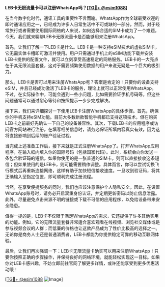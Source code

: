 **LEB卡无限流量卡可以注册WhatsApp吗？[[TG💪+ @esim1088](https://t.me/s/esim1088)]**

在当今数字化时代，通讯工具的重要性不言而喻。WhatsApp作为全球最受欢迎的即时通讯应用之一，已经成为许多人日常生活中不可或缺的一部分。然而，对于经常旅行或者需要使用国际网络的人来说，如何选择合适的SIM卡成为了一个难题。今天，我们就来聊聊LEB卡无限流量卡是否能够用来注册WhatsApp。

首先，让我们了解一下LEB卡是什么。LEB卡是一种支持eSIM技术的虚拟SIM卡，它无需实体卡槽即可激活并使用。用户只需通过手机上的eSIM功能下载并安装LEB卡提供的配置文件，就可以立刻享受高速稳定的网络服务。LEB卡的一大亮点在于其无限流量套餐，这对于需要频繁使用数据的用户来说无疑是一个巨大的吸引力。

那么，LEB卡是否可以用来注册WhatsApp呢？答案是肯定的！只要你的设备支持eSIM，并且已经成功激活了LEB卡的服务，理论上就可以正常使用WhatsApp。不过，在实际操作中，可能会遇到一些小问题，比如需要验证手机号码等。但这些问题通常可以通过耐心等待和按照提示一步步完成解决。

接下来，我们来详细探讨一下使用LEB卡注册WhatsApp的具体步骤。首先，确保你的手机支持eSIM功能。目前大多数新款智能手机都已支持这项技术，但在购买LEB卡之前最好先确认一下自己的设备兼容性。其次，下载LEB卡的应用程序或访问官方网站进行注册。在填写相关信息时，请务必保证所填内容真实有效，因为这将直接影响到后续的账户验证过程。

当完成上述准备工作后，接下来就是正式注册WhatsApp了。打开WhatsApp应用程序，在输入框内填入你的国际号码（包括国家代码）。此时，系统会向你发送一条包含验证码的短信。如果你使用的是一张普通的SIM卡，则可以直接接收这条短信；但如果使用的是LEB卡，则可能需要稍作调整。具体而言，你可以尝试切换飞行模式后再重新连接网络，这样有助于加快短信接收速度。一旦收到验证码，将其正确输入至指定位置，即可顺利完成注册流程。

当然，在享受便捷服务的同时，我们也应该注意保护个人隐私安全。因此，在设置WhatsApp账号时，请务必开启双重身份认证，并定期更新密码以防止信息泄露。此外，尽量避免点击来源不明的链接或下载不可信的应用程序，以免给设备带来安全隐患。

值得一提的是，LEB卡不仅限于满足WhatsApp的需求，它还提供了许多其他实用的功能。例如，它的无限流量套餐非常适合喜欢观看在线视频、浏览社交媒体或是参与视频会议的人群；而低廉的价格也让这款产品成为了性价比极高的选择之一。无论你是商务人士还是普通消费者，LEB卡都能为你提供稳定可靠的移动互联网体验。

最后，让我们再次强调一下：LEB卡无限流量卡确实可以用来注册WhatsApp！只要你按照正确的步骤操作，并保持良好的网络环境，就能轻松实现这一目标。如果你对LEB卡感兴趣，不妨立即前往官网了解更多详情，或许还能享受到更多优惠活动哦！

[[TG💪+ @esim1088](https://t.me/s/esim1088) ![Image](https://i.postimg.cc/4NQfJmqS/Snipaste-2025-05-13-00-14-12.png)]